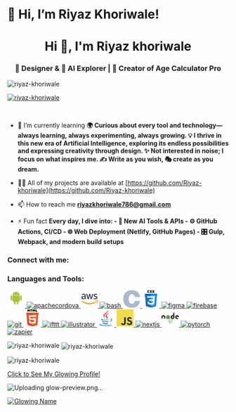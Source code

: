 # 👋 Hi, I’m Riyaz Khoriwale!

<h1 align="center">Hi 👋, I'm Riyaz khoriwale</h1>
<h3 align="center">🎨 Designer & 🤖 AI Explorer | 🚀 Creator of Age Calculator Pro</h3>

<p align="left"> <img src="https://komarev.com/ghpvc/?username=riyaz-khoriwale&label=Profile%20views&color=0e75b6&style=flat" alt="riyaz-khoriwale" /> </p>

<p align="left"> <a href="https://github.com/ryo-ma/github-profile-trophy"><img src="https://github-profile-trophy.vercel.app/?username=riyaz-khoriwale" alt="riyaz-khoriwale" /></a> </p>

<p align="left"> <a href="https://twitter.com/" target="blank"><img src="https://img.shields.io/twitter/follow/?logo=twitter&style=for-the-badge" alt="" /></a> </p>

- 🌱 I’m currently learning **🌍 Curious about every tool and technology— always learning, always experimenting, always growing. 💡 I thrive in this new era of **Artificial Intelligence**, exploring its endless possibilities and expressing creativity through **design**. ✨ Not interested in noise; I focus on what inspires me. ✍️ Write as you wish, 🎭 create as you dream.**

- 👨‍💻 All of my projects are available at [https://github.com/Riyaz-khoriwale](https://github.com/Riyaz-khoriwale)

- 📫 How to reach me **riyazkhoriwale786@gmail.com**

- ⚡ Fun fact **Every day, I dive into: - 🧪 New AI Tools & APIs - ⚙️ GitHub Actions, CI/CD - 🌐 Web Deployment (Netlify, GitHub Pages) - 🎛️ Gulp, Webpack, and modern build setups**

<h3 align="left">Connect with me:</h3>
<p align="left">
</p>

<h3 align="left">Languages and Tools:</h3>
<p align="left"> <a href="https://developer.android.com" target="_blank" rel="noreferrer"> <img src="https://raw.githubusercontent.com/devicons/devicon/master/icons/android/android-original-wordmark.svg" alt="android" width="40" height="40"/> </a> <a href="https://cordova.apache.org/" target="_blank" rel="noreferrer"> <img src="https://www.vectorlogo.zone/logos/apache_cordova/apache_cordova-icon.svg" alt="apachecordova" width="40" height="40"/> </a> <a href="https://aws.amazon.com" target="_blank" rel="noreferrer"> <img src="https://raw.githubusercontent.com/devicons/devicon/master/icons/amazonwebservices/amazonwebservices-original-wordmark.svg" alt="aws" width="40" height="40"/> </a> <a href="https://www.gnu.org/software/bash/" target="_blank" rel="noreferrer"> <img src="https://www.vectorlogo.zone/logos/gnu_bash/gnu_bash-icon.svg" alt="bash" width="40" height="40"/> </a> <a href="https://www.cprogramming.com/" target="_blank" rel="noreferrer"> <img src="https://raw.githubusercontent.com/devicons/devicon/master/icons/c/c-original.svg" alt="c" width="40" height="40"/> </a> <a href="https://www.w3schools.com/css/" target="_blank" rel="noreferrer"> <img src="https://raw.githubusercontent.com/devicons/devicon/master/icons/css3/css3-original-wordmark.svg" alt="css3" width="40" height="40"/> </a> <a href="https://www.figma.com/" target="_blank" rel="noreferrer"> <img src="https://www.vectorlogo.zone/logos/figma/figma-icon.svg" alt="figma" width="40" height="40"/> </a> <a href="https://firebase.google.com/" target="_blank" rel="noreferrer"> <img src="https://www.vectorlogo.zone/logos/firebase/firebase-icon.svg" alt="firebase" width="40" height="40"/> </a> <a href="https://git-scm.com/" target="_blank" rel="noreferrer"> <img src="https://www.vectorlogo.zone/logos/git-scm/git-scm-icon.svg" alt="git" width="40" height="40"/> </a> <a href="https://www.w3.org/html/" target="_blank" rel="noreferrer"> <img src="https://raw.githubusercontent.com/devicons/devicon/master/icons/html5/html5-original-wordmark.svg" alt="html5" width="40" height="40"/> </a> <a href="https://ifttt.com/" target="_blank" rel="noreferrer"> <img src="https://www.vectorlogo.zone/logos/ifttt/ifttt-ar21.svg" alt="ifttt" width="40" height="40"/> </a> <a href="https://www.adobe.com/in/products/illustrator.html" target="_blank" rel="noreferrer"> <img src="https://www.vectorlogo.zone/logos/adobe_illustrator/adobe_illustrator-icon.svg" alt="illustrator" width="40" height="40"/> </a> <a href="https://www.java.com" target="_blank" rel="noreferrer"> <img src="https://raw.githubusercontent.com/devicons/devicon/master/icons/java/java-original.svg" alt="java" width="40" height="40"/> </a> <a href="https://developer.mozilla.org/en-US/docs/Web/JavaScript" target="_blank" rel="noreferrer"> <img src="https://raw.githubusercontent.com/devicons/devicon/master/icons/javascript/javascript-original.svg" alt="javascript" width="40" height="40"/> </a> <a href="https://nextjs.org/" target="_blank" rel="noreferrer"> <img src="https://cdn.worldvectorlogo.com/logos/nextjs-2.svg" alt="nextjs" width="40" height="40"/> </a> <a href="https://nodejs.org" target="_blank" rel="noreferrer"> <img src="https://raw.githubusercontent.com/devicons/devicon/master/icons/nodejs/nodejs-original-wordmark.svg" alt="nodejs" width="40" height="40"/> </a> <a href="https://pytorch.org/" target="_blank" rel="noreferrer"> <img src="https://www.vectorlogo.zone/logos/pytorch/pytorch-icon.svg" alt="pytorch" width="40" height="40"/> </a> <a href="https://zapier.com" target="_blank" rel="noreferrer"> <img src="https://www.vectorlogo.zone/logos/zapier/zapier-icon.svg" alt="zapier" width="40" height="40"/> </a> </p>

<p><img align="left" src="https://github-readme-stats.vercel.app/api/top-langs?username=riyaz-khoriwale&show_icons=true&locale=en&layout=compact" alt="riyaz-khoriwale" /></p>

<p>&nbsp;<img align="center" src="https://github-readme-stats.vercel.app/api?username=riyaz-khoriwale&show_icons=true&locale=en" alt="riyaz-khoriwale" /></p>

<p><img align="center" src="https://github-readme-streak-stats.herokuapp.com/?user=riyaz-khoriwale&" alt="riyaz-khoriwale" /></p>

[Click to See My Glowing Profile!](https://riyaz-khoriwale.github.io/Ai-poster-generator/)

![Uploading glow-preview.png…]()

[![Glowing Name](https://github.com/Riyaz-khoriwale/Ai-poster-generator/raw/main/glow-preview.png)](https://riyaz-khoriwale.github.io/Ai-poster-generator/)
